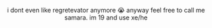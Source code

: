 <p align="center">i dont even like regretevator anymore 😭 anyway feel free to call me samara. im 19 and use xe/he</p>
